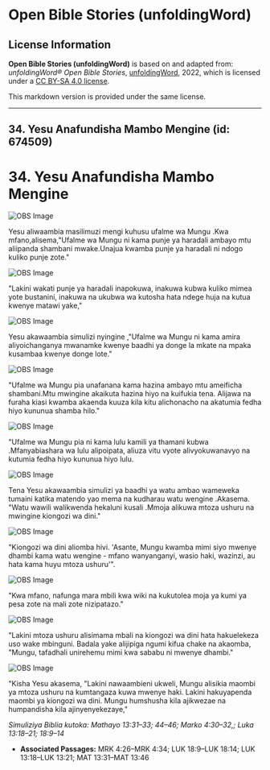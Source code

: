 # Open Bible Stories (unfoldingWord)

## License Information

**Open Bible Stories (unfoldingWord)** is based on and adapted from: _unfoldingWord® Open Bible Stories_, [unfoldingWord](https://unfoldingword.org/utw), 2022, which is licensed under a [CC BY-SA 4.0 license](https://creativecommons.org/licenses/by-sa/4.0/legalcode.en).

This markdown version is provided under the same license.



--------------------------------

## 34. Yesu Anafundisha Mambo Mengine (id: 674509)

34\. Yesu Anafundisha Mambo Mengine
===================================

![OBS Image](https://cdn.door43.org/obs/jpg/360px/obs-en-34-01.jpg)

Yesu aliwaambia masilimuzi mengi kuhusu ufalme wa Mungu .Kwa mfano,alisema,"Ufalme wa Mungu ni kama punje ya haradali ambayo mtu aliipanda shambani mwake.Unajua kwamba punje ya haradali ni ndogo kuliko punje zote."

![OBS Image](https://cdn.door43.org/obs/jpg/360px/obs-en-34-02.jpg)

"Lakini wakati punje ya haradali inapokuwa, inakuwa kubwa kuliko mimea yote bustanini, inakuwa na ukubwa wa kutosha hata ndege huja na kutua kwenye matawi yake,"

![OBS Image](https://cdn.door43.org/obs/jpg/360px/obs-en-34-03.jpg)

Yesu akawaambia simulizi nyingine ,"Ufalme wa Mungu ni kama amira aliyoichanganya mwanamke kwenye baadhi ya donge la mkate na mpaka kusambaa kwenye donge lote."

![OBS Image](https://cdn.door43.org/obs/jpg/360px/obs-en-34-04.jpg)

"Ufalme wa Mungu pia unafanana kama hazina ambayo mtu ameificha shambani.Mtu mwingine akaikuta hazina hiyo na kuifukia tena. Alijawa na furaha kiasi kwamba akaenda kuuza kila kitu alichonacho na akatumia fedha hiyo kununua shamba hilo."

![OBS Image](https://cdn.door43.org/obs/jpg/360px/obs-en-34-05.jpg)

"Ufalme wa Mungu pia ni kama lulu kamili ya thamani kubwa .Mfanyabiashara wa lulu alipoipata, aliuza vitu vyote alivyokuwanavyo na kutumia fedha hiyo kununua hiyo lulu.

![OBS Image](https://cdn.door43.org/obs/jpg/360px/obs-en-34-06.jpg)

Tena Yesu akawaambia simulizi ya baadhi ya watu ambao wameweka tumaini katika matendo yao mema na kudharau watu wengine .Akasema. "Watu wawili walikwenda hekaluni kusali .Mmoja alikuwa mtoza ushuru na mwingine kiongozi wa dini."

![OBS Image](https://cdn.door43.org/obs/jpg/360px/obs-en-34-07.jpg)

"Kiongozi wa dini aliomba hivi. 'Asante, Mungu kwamba mimi siyo mwenye dhambi kama watu wengine \- mfano wanyanganyi, wasio haki, wazinzi, au hata kama huyu mtoza ushuru'".

![OBS Image](https://cdn.door43.org/obs/jpg/360px/obs-en-34-08.jpg)

"Kwa mfano, nafunga mara mbili kwa wiki na kukutolea moja ya kumi ya pesa zote na mali zote nizipatazo."

![OBS Image](https://cdn.door43.org/obs/jpg/360px/obs-en-34-09.jpg)

"Lakini mtoza ushuru alisimama mbali na kiongozi wa dini hata hakuelekeza uso wake mbinguni. Badala yake alijipiga ngumi kifua chake na akaomba, "Mungu, tafadhali unirehemu mimi kwa sababu ni mwenye dhambi."

![OBS Image](https://cdn.door43.org/obs/jpg/360px/obs-en-34-10.jpg)

"Kisha Yesu akasema, "Lakini nawaambieni ukweli, Mungu alisikia maombi ya mtoza ushuru na kumtangaza kuwa mwenye haki. Lakini hakuyapenda maombi ya kiongozi wa dini. Mungu humshusha kila ajikwezae na humpandisha kila ajinyenyekezaye,"

*Simuliziya Biblia kutoka: Mathayo 13:31–33; 44–46; Marko 4:30–32,; Luka 13:18–21; 18:9–14*

* **Associated Passages:** MRK 4:26–MRK 4:34; LUK 18:9–LUK 18:14; LUK 13:18–LUK 13:21; MAT 13:31–MAT 13:46

